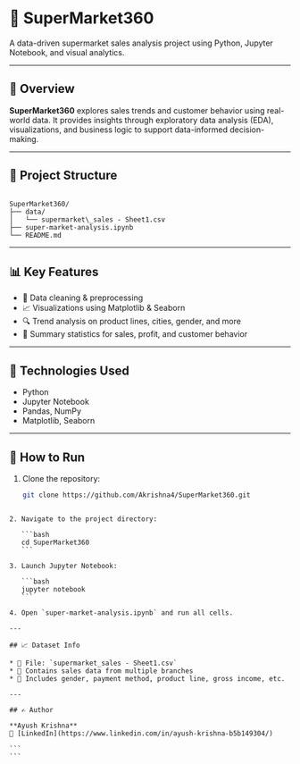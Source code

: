 # 🛒 SuperMarket360

A data-driven supermarket sales analysis project using Python, Jupyter Notebook, and visual analytics.

---

## 📌 Overview

**SuperMarket360** explores sales trends and customer behavior using real-world data. It provides insights through exploratory data analysis (EDA), visualizations, and business logic to support data-informed decision-making.

---

## 📂 Project Structure

```

SuperMarket360/
├── data/
│   └── supermarket\_sales - Sheet1.csv
├── super-market-analysis.ipynb
└── README.md

````

---

## 📊 Key Features

- 🧹 Data cleaning & preprocessing  
- 📈 Visualizations using Matplotlib & Seaborn  
- 🔍 Trend analysis on product lines, cities, gender, and more  
- 🧮 Summary statistics for sales, profit, and customer behavior  

---

## 🔧 Technologies Used

- Python  
- Jupyter Notebook  
- Pandas, NumPy  
- Matplotlib, Seaborn  

---

## 🚀 How to Run

1. Clone the repository:

   ```bash
   git clone https://github.com/Akrishna4/SuperMarket360.git
````

2. Navigate to the project directory:

   ```bash
   cd SuperMarket360
   ```

3. Launch Jupyter Notebook:

   ```bash
   jupyter notebook
   ```

4. Open `super-market-analysis.ipynb` and run all cells.

---

## 📈 Dataset Info

* 📁 File: `supermarket_sales - Sheet1.csv`
* 🏪 Contains sales data from multiple branches
* 💼 Includes gender, payment method, product line, gross income, etc.

---

## ✍️ Author

**Ayush Krishna**
🔗 [LinkedIn](https://www.linkedin.com/in/ayush-krishna-b5b149304/)

```
```
